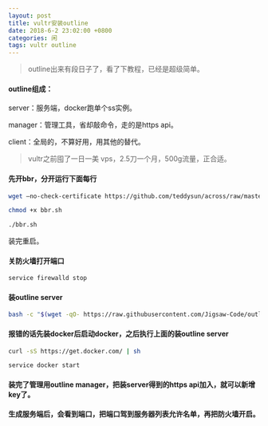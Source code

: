 ```yaml
---
layout: post
title: vultr安装outline
date: 2018-6-2 23:02:00 +0800
categories: 闲
tags: vultr outline
---
```


> outline出来有段日子了，看了下教程，已经是超级简单。

#### outline组成：

server：服务端，docker跑单个ss实例。

manager：管理工具，省却敲命令，走的是https api。

client：全局的，不算好用，用其他的替代。

> vultr之前囤了一日一美 vps，2.5刀一个月，500g流量，正合适。

#### 先开bbr，分开运行下面每行

```sh
wget –no-check-certificate https://github.com/teddysun/across/raw/master/bbr.sh

chmod +x bbr.sh

./bbr.sh
```
装完重启。

#### 关防火墙打开端口
```sh
service firewalld stop
```

#### 装outline server

```sh
bash -c "$(wget -qO- https://raw.githubusercontent.com/Jigsaw-Code/outline-server/master/src/server_manager/install_scripts/install_server.sh)"
```

#### 报错的话先装docker后启动docker，之后执行上面的装outline server

```sh
curl -sS https://get.docker.com/ | sh

service docker start
```

#### 装完了管理用outline manager，把装server得到的https api加入，就可以新增key了。

#### 生成服务端后，会看到端口，把端口驾到服务器列表允许名单，再把防火墙开启。

